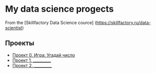 # My data science progects
From the [Skillfactory Data Science cource] (https://skillfactory.ru/data-scientist)

## Проекты

* [Проект 0. Игра: Угадай число]()
* [Проект 1. _________](___)
* [Проект 2. _________](___)